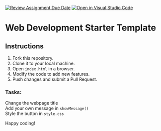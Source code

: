 [![Review Assignment Due Date](https://classroom.github.com/assets/deadline-readme-button-22041afd0340ce965d47ae6ef1cefeee28c7c493a6346c4f15d667ab976d596c.svg)](https://classroom.github.com/a/BVzZ9Qkb)
[![Open in Visual Studio Code](https://classroom.github.com/assets/open-in-vscode-2e0aaae1b6195c2367325f4f02e2d04e9abb55f0b24a779b69b11b9e10269abc.svg)](https://classroom.github.com/online_ide?assignment_repo_id=18691827&assignment_repo_type=AssignmentRepo)
# Web Development Starter Template 

## Instructions
1. Fork this repository.
2. Clone it to your local machine.
3. Open `index.html` in a browser.
4. Modify the code to add new features.
5. Push changes and submit a Pull Request.

### Tasks:
Change the webpage title  
Add your own message in `showMessage()`  
Style the button in `style.css`  

Happy coding! 
